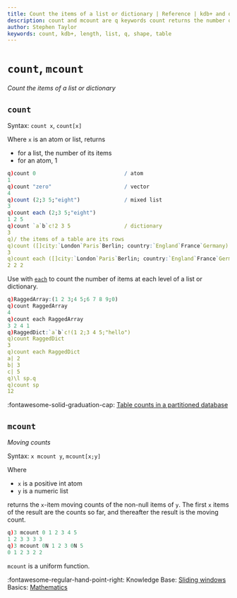 ```yaml
---
title: Count the items of a list or dictionary | Reference | kdb+ and q documentation
description: count and mcount are q keywords count returns the number of items in a list. mcount returns a moving count of the non-null items of a list. 
author: Stephen Taylor
keywords: count, kdb+, length, list, q, shape, table
---
```

# `count`, `mcount`


_Count the items of a list or dictionary_




## `count`

Syntax: `count x`, `count[x]`  

Where `x` is an atom or list, returns

-   for a list, the number of its items
-   for an atom, 1

```q
q)count 0                            / atom
1
q)count "zero"                       / vector
4
q)count (2;3 5;"eight")              / mixed list
3
q)count each (2;3 5;"eight")
1 2 5
q)count `a`b`c!2 3 5                 / dictionary
3
q)/ the items of a table are its rows
q)count ([]city:`London`Paris`Berlin; country:`England`France`Germany)
3
q)count each ([]city:`London`Paris`Berlin; country:`England`France`Germany)
2 2 2
```

Use with [`each`](maps.md#each) to count the number of items at each level of a list or dictionary.

```q
q)RaggedArray:(1 2 3;4 5;6 7 8 9;0)
q)count RaggedArray
4
q)count each RaggedArray
3 2 4 1
q)RaggedDict:`a`b`c!(1 2;3 4 5;"hello")
q)count RaggedDict
3
q)count each RaggedDict
a| 2
b| 3
c| 5
q)\l sp.q
q)count sp
12
```

:fontawesome-solid-graduation-cap:
[Table counts in a partitioned database](../kb/partition.md#table-counts)


## `mcount`

_Moving counts_

Syntax: `x mcount y`, `mcount[x;y]`

Where

-   `x` is a positive int atom
-   `y` is a numeric list

returns the `x`-item moving counts of the non-null items of `y`. The first `x` items of the result are the counts so far, and thereafter the result is the moving count.

```q
q)3 mcount 0 1 2 3 4 5
1 2 3 3 3 3
q)3 mcount 0N 1 2 3 0N 5
0 1 2 3 2 2
```

`mcount` is a uniform function. 

:fontawesome-regular-hand-point-right:
Knowledge Base: [Sliding windows](../kb/programming-idioms.md#how-do-i-apply-a-function-to-a-sequence-sliding-window)  
Basics: [Mathematics](../basics/math.md)

